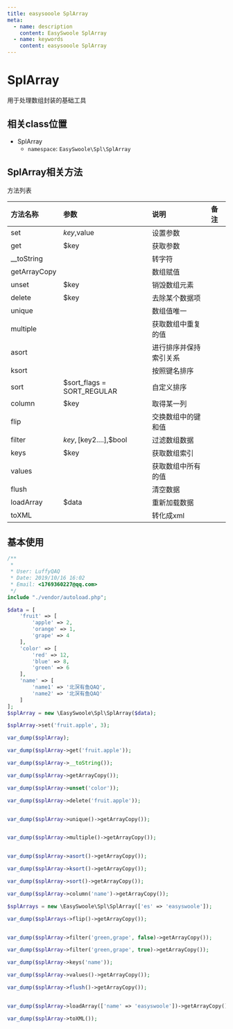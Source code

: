 ```yaml
---
title: easysooole SplArray
meta:
  - name: description
    content: EasySwoole SplArray
  - name: keywords
    content: easysooole SplArray
---
```


# SplArray

用于处理数组封装的基础工具

## 相关class位置
- SplArray
    - `namespace`: `EasySwoole\Spl\SplArray`


## SplArray相关方法

方法列表

| 方法名称     | 参数                       | 说明                   | 备注 |
| :----------- | :------------------------- | :--------------------- | :--- |
| set          | $key,$value                | 设置参数               |      |
| get          | $key                       | 获取参数               |      |
| __toString   |                            | 转字符                 |      |
| getArrayCopy |                            | 数组赋值               |      |
| unset        | $key                       | 销毁数组元素           |      |
| delete       | $key                       | 去除某个数据项         |      |
| unique       |                            | 数组值唯一             |      |
| multiple     |                            | 获取数组中重复的值     |      |
| asort        |                            | 进行排序并保持索引关系 |      |
| ksort        |                            | 按照键名排序           |      |
| sort         | $sort_flags = SORT_REGULAR | 自定义排序             |      |
| column       | $key                       | 取得某一列             |      |
| flip         |                            | 交换数组中的键和值     |      |
| filter       | $key,[$key2....],$bool     | 过滤数组数据           |      |
| keys         | $key                       | 获取数组索引           |      |
| values       |                            | 获取数组中所有的值     |      |
| flush        |                            | 清空数据               |      |
| loadArray    | $data                      | 重新加载数据           |      |
| toXML        |                            | 转化成xml              |      |



## 基本使用

```php
/**
 *
 * User: LuffyQAQ
 * Date: 2019/10/16 16:02
 * Email: <1769360227@qq.com>
 */
include "./vendor/autoload.php";

$data = [
    'fruit' => [
        'apple' => 2,
        'orange' => 1,
        'grape' => 4
    ],
    'color' => [
        'red' => 12,
        'blue' => 8,
        'green' => 6
    ],
    'name' => [
        'name1' => '北溟有鱼QAQ',
        'name2' => '北溟有鱼QAQ'
    ]
];
$splArray = new \EasySwoole\Spl\SplArray($data);

$splArray->set('fruit.apple', 3);

var_dump($splArray);

var_dump($splArray->get('fruit.apple'));

var_dump($splArray->__toString());

var_dump($splArray->getArrayCopy());

var_dump($splArray->unset('color'));

var_dump($splArray->delete('fruit.apple'));


var_dump($splArray->unique()->getArrayCopy());


var_dump($splArray->multiple()->getArrayCopy());


var_dump($splArray->asort()->getArrayCopy());

var_dump($splArray->ksort()->getArrayCopy());

var_dump($splArray->sort()->getArrayCopy());

var_dump($splArray->column('name')->getArrayCopy());

$splArrays = new \EasySwoole\Spl\SplArray(['es' => 'easyswoole']);

var_dump($splArrays->flip()->getArrayCopy());


var_dump($splArray->filter('green,grape', false)->getArrayCopy());

var_dump($splArray->filter('green,grape', true)->getArrayCopy());

var_dump($splArray->keys('name'));

var_dump($splArray->values()->getArrayCopy());

var_dump($splArray->flush()->getArrayCopy());


var_dump($splArray->loadArray(['name' => 'easyswoole'])->getArrayCopy());

var_dump($splArray->toXML());


```
